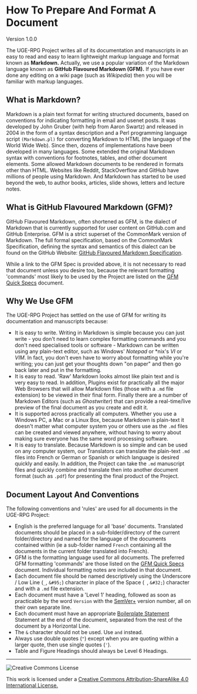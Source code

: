# How To Prepare And Format A Document

Version 1.0.0

The UGE-RPG Project writes all of its documentation and manuscripts in an easy to read and easy to learn lightweight markup language and format known as **Markdown.** Actually, we use a popular variation of the Markdown language known as **GitHub Flavoured Markdown (GFM).** If you have ever done any editing on a wiki page (such as *Wikipedia*) then you will be familiar with markup languages.

## What is Markdown?

Markdown is a plain text format for writing structured documents, based on conventions for indicating formatting in email and usenet posts. It was developed by John Gruber (with help from Aaron Swartz) and released in 2004 in the form of a syntax description and a Perl programming language script `(Markdown.pl)` for converting Markdown to HTML (the language of the World Wide Web). Since then, dozens of implementations have been developed in many languages. Some extended the original Markdown syntax with conventions for footnotes, tables, and other document elements. Some allowed Markdown documents to be rendered in formats other than HTML. Websites like Reddit, StackOverflow and GitHub have millions of people using Markdown. And Markdown has started to be used beyond the web, to author books, articles, slide shows, letters and lecture notes.

## What is GitHub Flavoured Markdown (GFM)?

GitHub Flavoured Markdown, often shortened as GFM, is the dialect of Markdown that is currently supported for user content on GitHub.com and GitHub Enterprise. GFM is a strict superset of the CommonMark version of Markdown. The full formal specification, based on the CommonMark Specification, defining the syntax and semantics of this dialect can be found on the GitHub Website: [GitHub Flavoured Markdown Specification](https://github.github.com/gfm).

While a link to the GFM Spec is provided above, it is not necessary to read that document unless you desire too, because the relevant formatting 'commands' most likely to be used by the Project are listed on the [GFM Quick Specs](https://github.com/UGE-RPG/UGE-RPG/blob/master/project_documentation/GFM_Quick_Specs.md) document.

## Why We Use GFM

The UGE-RPG Project has settled on the use of GFM for writing its documentation and manuscripts because:

- It is easy to write. Writing in Markdown is simple because you can just write - you don't need to learn complex formatting commands and you don't need specialised tools or software - Markdown can be written using any plain-text editor, such as Windows' *Notepad* or \*nix's *VI* or *VIM*. In fact, you don't even have to worry about formatting while you're writing; you can just get your thoughts down "on paper" and then go back later and put in the formatting.
- It is easy to read. 'Raw' Markdown looks almost like plain text and is very easy to read. In addition, Plugins exist for practically all the major Web Browsers that will allow Markdown files (those with a `.md` file extension) to be viewed in their final form. Finally there are a number of Markdown Editors (such as *Ghostwriter*) that can provide a real-time/live preview of the final document as you create and edit it.
- It is supported across practically all computers. Whether you use a Windows PC, a Mac or a Linux Box, because Markdown is plain-text it doesn't matter what computer system you or others use as the `.md` files can be created and viewed anywhere, without having to worry about making sure everyone has the same word processing software.
- It is easy to translate. Because Markdown is so simple and can be used on any computer system, our Translators can translate the plain-text `.md` files into French or German or Spanish or which language is desired quickly and easily. In addition, the Project can take the `.md` manuscript files and quickly combine and translate then into another document format (such as `.pdf`) for presenting the final product of the Project.

## Document Layout And Conventions

The following conventions and 'rules' are used for all documents in the UGE-RPG Project:

- English is the preferred language for all 'base' documents. Translated documents should be placed in a sub-folder/directory of the current folder/directory and named for the language of the documents contained within (ie a sub-folder named `French` containing all the documents in the current folder translated into French).
- GFM is the formatting language used for all documents. The preferred GFM formatting 'commands' are those listed on the [GFM Quick Specs](https://github.com/UGE-RPG/UGE-RPG/blob/master/project_documentation/GFM_Quick_Specs.md) document. Individual formatting notes are included in that document.
- Each document file should be named descriptively using the Underscore / Low Line (`_`, `&#95;`) character in place of the Space (` `, `&#32;`) character and with a `.md` file extension.
- Each document must have a 'Level 1' heading, followed as soon as practicable by the word `Version` with the [SemVer+](https://github.com/UGE-RPG/UGE-RPG/blob/master/project_documentation/Semantic_Versioning_Plus.md) version number, all on their own separate line.
- Each document must have an appropriate [Boilerplate Statement](https://github.com/UGE-RPG/UGE-RPG/blob/master/project_documentation/Boilerplate_Statements.md) Statement at the end of the document, separated from the rest of the document by a Horizontal Line.
- The `&` character should not be used. Use `and` instead.
- Always use double quotes (`"`) except when you are quoting within a larger quote, then use single quotes (`'`).
- Table and Figure Headings should always be Level 6 Headings.

---

![Creative Commons License](https://i.creativecommons.org/l/by-sa/4.0/88x31.png "Creative Commons License")

This work is licensed under a [Creative Commons Attribution-ShareAlike 4.0 International License.](https://creativecommons.org/licenses/by-sa/4.0/)
